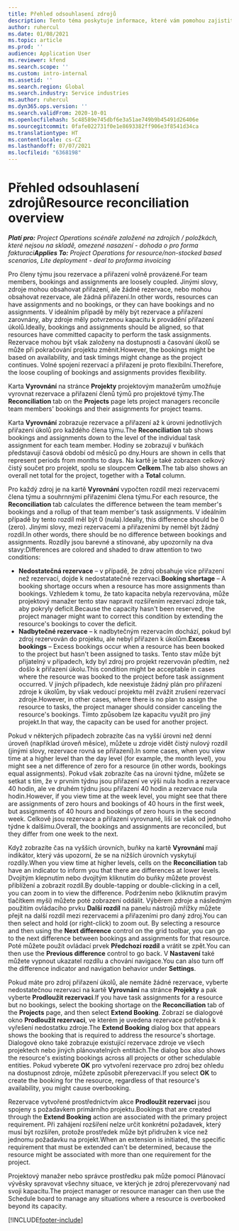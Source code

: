 ```yaml
---
title: Přehled odsouhlasení zdrojů
description: Tento téma poskytuje informace, které vám pomohou zajistit, aby rezervace a přiřazení zdrojů pro projekty byly sladěny.
author: ruhercul
ms.date: 01/08/2021
ms.topic: article
ms.prod: ''
audience: Application User
ms.reviewer: kfend
ms.search.scope: ''
ms.custom: intro-internal
ms.assetid: ''
ms.search.region: Global
ms.search.industry: Service industries
ms.author: ruhercul
ms.dyn365.ops.version: ''
ms.search.validFrom: 2020-10-01
ms.openlocfilehash: 5c48589e745dbf6e3a51ae749b9b45491d26406e
ms.sourcegitcommit: 0fafe022731f0e1e8693382ff906e3f8541d34ca
ms.translationtype: HT
ms.contentlocale: cs-CZ
ms.lasthandoff: 07/07/2021
ms.locfileid: "6368198"
---
```

# <a name="resource-reconciliation-overview"></a><span data-ttu-id="1583f-103">Přehled odsouhlasení zdrojů</span><span class="sxs-lookup"><span data-stu-id="1583f-103">Resource reconciliation overview</span></span>

<span data-ttu-id="1583f-104">_**Platí pro:** Project Operations scénáře založené na zdrojích / položkách, které nejsou na skladě, omezené nasazení - dohoda o pro forma fakturaci_</span><span class="sxs-lookup"><span data-stu-id="1583f-104">_**Applies To:** Project Operations for resource/non-stocked based scenarios, Lite deployment - deal to proforma invoicing_</span></span>

<span data-ttu-id="1583f-105">Pro členy týmu jsou rezervace a přiřazení volně provázené.</span><span class="sxs-lookup"><span data-stu-id="1583f-105">For team members, bookings and assignments are loosely coupled.</span></span> <span data-ttu-id="1583f-106">Jinými slovy, zdroje mohou obsahovat přiřazení, ale žádné rezervace, nebo mohou obsahovat rezervace, ale žádná přiřazení.</span><span class="sxs-lookup"><span data-stu-id="1583f-106">In other words, resources can have assignments and no bookings, or they can have bookings and no assignments.</span></span> <span data-ttu-id="1583f-107">V ideálním případě by měly být rezervace a přiřazení zarovnány, aby zdroje měly potvrzenou kapacitu k provádění přiřazení úkolů.</span><span class="sxs-lookup"><span data-stu-id="1583f-107">Ideally, bookings and assignments should be aligned, so that resources have committed capacity to perform the task assignments.</span></span> <span data-ttu-id="1583f-108">Rezervace mohou být však založeny na dostupnosti a časování úkolů se může při pokračování projektu změnit.</span><span class="sxs-lookup"><span data-stu-id="1583f-108">However, the bookings might be based on availability, and task timings might change as the project continues.</span></span> <span data-ttu-id="1583f-109">Volné spojení rezervací a přiřazení je proto flexibilní.</span><span class="sxs-lookup"><span data-stu-id="1583f-109">Therefore, the loose coupling of bookings and assignments provides flexibility.</span></span>

<span data-ttu-id="1583f-110">Karta **Vyrovnání** na stránce **Projekty** projektovým manažerům umožňuje vyrovnat rezervace a přiřazení členů týmů pro projektové týmy.</span><span class="sxs-lookup"><span data-stu-id="1583f-110">The **Reconciliation** tab on the **Projects** page lets project managers reconcile team members' bookings and their assignments for project teams.</span></span>

<span data-ttu-id="1583f-111">Karta **Vyrovnání** zobrazuje rezervace a přiřazení až k úrovni jednotlivých přiřazení úkolů pro každého člena týmu.</span><span class="sxs-lookup"><span data-stu-id="1583f-111">The **Reconciliation** tab shows bookings and assignments down to the level of the individual task assignment for each team member.</span></span> <span data-ttu-id="1583f-112">Hodiny se zobrazují v buňkách představují časová období od měsíců po dny.</span><span class="sxs-lookup"><span data-stu-id="1583f-112">Hours are shown in cells that represent periods from months to days.</span></span> <span data-ttu-id="1583f-113">Na kartě je také zobrazen celkový čistý součet pro projekt, spolu se sloupcem **Celkem**.</span><span class="sxs-lookup"><span data-stu-id="1583f-113">The tab also shows an overall net total for the project, together with a **Total** column.</span></span>

<span data-ttu-id="1583f-114">Pro každý zdroj je na kartě **Vyrovnání** vypočten rozdíl mezi rezervacemi člena týmu a souhrnnými přiřazeními člena týmu.</span><span class="sxs-lookup"><span data-stu-id="1583f-114">For each resource, the **Reconciliation** tab calculates the difference between the team member's bookings and a rollup of that team member's task assignments.</span></span> <span data-ttu-id="1583f-115">V ideálním případě by tento rozdíl měl být 0 (nula).</span><span class="sxs-lookup"><span data-stu-id="1583f-115">Ideally, this difference should be 0 (zero).</span></span> <span data-ttu-id="1583f-116">Jinými slovy, mezi rezervacemi a přiřazeními by neměl být žádný rozdíl.</span><span class="sxs-lookup"><span data-stu-id="1583f-116">In other words, there should be no difference between bookings and assignments.</span></span> <span data-ttu-id="1583f-117">Rozdíly jsou barevné a stínované, aby upozornily na dva stavy:</span><span class="sxs-lookup"><span data-stu-id="1583f-117">Differences are colored and shaded to draw attention to two conditions:</span></span>

- <span data-ttu-id="1583f-118">**Nedostatečná rezervace** – v případě, že zdroj obsahuje více přiřazení než rezervací, dojde k nedostatatečné rezervaci.</span><span class="sxs-lookup"><span data-stu-id="1583f-118">**Booking shortage** – A booking shortage occurs when a resource has more assignments than bookings.</span></span> <span data-ttu-id="1583f-119">Vzhledem k tomu, že tato kapacita nebyla rezervována, může projektový manažer tento stav napravit rozšířením rezervací zdroje tak, aby pokryly deficit.</span><span class="sxs-lookup"><span data-stu-id="1583f-119">Because the capacity hasn't been reserved, the project manager might want to correct this condition by extending the resource's bookings to cover the deficit.</span></span>
- <span data-ttu-id="1583f-120">**Nadbytečné rezervace** – k nadbytečným rezervacím dochází, pokud byl zdroj rezervován do projektu, ale nebyl přiřazen k úkolům.</span><span class="sxs-lookup"><span data-stu-id="1583f-120">**Excess bookings** – Excess bookings occur when a resource has been booked to the project but hasn't been assigned to tasks.</span></span> <span data-ttu-id="1583f-121">Tento stav může být přijatelný v případech, kdy byl zdroj pro projekt rezervován předtím, než došlo k přiřazení úkolu.</span><span class="sxs-lookup"><span data-stu-id="1583f-121">This condition might be acceptable in cases where the resource was booked to the project before task assignment occurred.</span></span> <span data-ttu-id="1583f-122">V jiných případech, kde neexistuje žádný plán pro přiřazení zdroje k úkolům, by však vedoucí projektu měl zvážit zrušení rezervací zdroje.</span><span class="sxs-lookup"><span data-stu-id="1583f-122">However, in other cases, where there is no plan to assign the resource to tasks, the project manager should consider canceling the resource's bookings.</span></span> <span data-ttu-id="1583f-123">Tímto způsobem lze kapacitu využít pro jiný projekt.</span><span class="sxs-lookup"><span data-stu-id="1583f-123">In that way, the capacity can be used for another project.</span></span>

<span data-ttu-id="1583f-124">Pokud v některých případech zobrazíte čas na vyšší úrovni než denní úroveň (například úroveň měsíce), můžete u zdroje vidět čistý nulový rozdíl (jinými slovy, rezervace rovná se přiřazení).</span><span class="sxs-lookup"><span data-stu-id="1583f-124">In some cases, when you view time at a higher level than the day level (for example, the month level), you might see a net difference of zero for a resource (in other words, bookings equal assignments).</span></span> <span data-ttu-id="1583f-125">Pokud však zobrazíte čas na úrovni týdne, můžete se setkat s tím, že v prvním týdnu jsou přiřazení ve výši nula hodin a rezervace 40 hodin, ale ve druhém týdnu jsou přiřazení 40 hodin a rezervace nula hodin.</span><span class="sxs-lookup"><span data-stu-id="1583f-125">However, if you view time at the week level, you might see that there are assignments of zero hours and bookings of 40 hours in the first week, but assignments of 40 hours and bookings of zero hours in the second week.</span></span> <span data-ttu-id="1583f-126">Celkově jsou rezervace a přiřazení vyrovnané, liší se však od jednoho týdne k dalšímu.</span><span class="sxs-lookup"><span data-stu-id="1583f-126">Overall, the bookings and assignments are reconciled, but they differ from one week to the next.</span></span>

<span data-ttu-id="1583f-127">Když zobrazíte čas na vyšších úrovních, buňky na kartě **Vyrovnání** mají indikátor, který vás upozorní, že se na nižších úrovních vyskytují rozdíly.</span><span class="sxs-lookup"><span data-stu-id="1583f-127">When you view time at higher levels, cells on the **Reconciliation** tab have an indicator to inform you that there are differences at lower levels.</span></span> <span data-ttu-id="1583f-128">Dvojitým klepnutím nebo dvojitým kliknutím do buňky můžete provést přiblížení a zobrazit rozdíl.</span><span class="sxs-lookup"><span data-stu-id="1583f-128">By double-tapping or double-clicking in a cell, you can zoom in to view the difference.</span></span> <span data-ttu-id="1583f-129">Podržením nebo (kliknutím pravým tlačítkem myši) můžete poté zobrazení oddálit. Výběrem zdroje a následným použitím ovládacího prvku **Další rozdíl** na panelu nástrojů mřížky můžete přejít na další rozdíl mezi rezervacemi a přiřazeními pro daný zdroj.</span><span class="sxs-lookup"><span data-stu-id="1583f-129">You can then select and hold (or right-click) to zoom out. By selecting a resource and then using the **Next difference** control on the grid toolbar, you can go to the next difference between bookings and assignments for that resource.</span></span> <span data-ttu-id="1583f-130">Poté můžete použít ovládací prvek **Předchozí rozdíl** a vrátit se zpět.</span><span class="sxs-lookup"><span data-stu-id="1583f-130">You can then use the **Previous difference** control to go back.</span></span> <span data-ttu-id="1583f-131">V **Nastavení** také můžete vypnout ukazatel rozdílu a chování navigace.</span><span class="sxs-lookup"><span data-stu-id="1583f-131">You can also turn off the difference indicator and navigation behavior under **Settings**.</span></span>

<span data-ttu-id="1583f-132">Pokud máte pro zdroj přiřazení úkolů, ale nemáte žádné rezervace, vyberte nedostatečnou rezervaci na kartě **Vyrovnání** na stránce **Projekty** a pak vyberte **Prodloužit rezervaci**.</span><span class="sxs-lookup"><span data-stu-id="1583f-132">If you have task assignments for a resource but no bookings, select the booking shortage on the **Reconciliation** tab of the **Projects** page, and then select **Extend Booking**.</span></span> <span data-ttu-id="1583f-133">Zobrazí se dialogové okno **Prodloužit rezervaci**, ve kterém je uvedena rezervace potřebná k vyřešení nedostatku zdroje.</span><span class="sxs-lookup"><span data-stu-id="1583f-133">The **Extend Booking** dialog box that appears shows the booking that is required to address the resource's shortage.</span></span> <span data-ttu-id="1583f-134">Dialogové okno také zobrazuje existující rezervace zdroje ve všech projektech nebo jiných plánovatelných entitách.</span><span class="sxs-lookup"><span data-stu-id="1583f-134">The dialog box also shows the resource's existing bookings across all projects or other schedulable entities.</span></span> <span data-ttu-id="1583f-135">Pokud vyberete **OK** pro vytvoření rezervace pro zdroj bez ohledu na dostupnost zdroje, můžete způsobit přerezervaci.</span><span class="sxs-lookup"><span data-stu-id="1583f-135">If you select **OK** to create the booking for the resource, regardless of that resource's availability, you might cause overbooking.</span></span>

<span data-ttu-id="1583f-136">Rezervace vytvořené prostřednictvím akce **Prodloužit rezervaci** jsou spojeny s požadavkem primárního projektu.</span><span class="sxs-lookup"><span data-stu-id="1583f-136">Bookings that are created through the **Extend Booking** action are associated with the primary project requirement.</span></span> <span data-ttu-id="1583f-137">Při zahájení rozšíření nelze určit konkrétní požadavek, který musí být rozšířen, protože prostředek může být přidružen k více než jednomu požadavku na projekt.</span><span class="sxs-lookup"><span data-stu-id="1583f-137">When an extension is initiated, the specific requirement that must be extended can't be determined, because the resource might be associated with more than one requirement for the project.</span></span>

<span data-ttu-id="1583f-138">Projektový manažer nebo správce prostředku pak může pomocí Plánovací vývěsky spravovat všechny situace, ve kterých je zdroj přerezervovaný nad svoji kapacitu.</span><span class="sxs-lookup"><span data-stu-id="1583f-138">The project manager or resource manager can then use the Schedule board to manage any situations where a resource is overbooked beyond its capacity.</span></span>


[!INCLUDE[footer-include](../includes/footer-banner.md)]